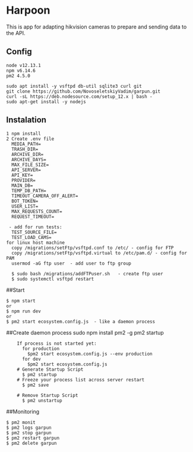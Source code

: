 # Harpoon

This is app for adapting hikvision cameras to prepare and sending data to the API.

## Config

```
node v12.13.1
npm v6.14.6
pm2 4.5.0

sudo apt install -y vsftpd db-util sqlite3 curl git
git clone https://github.com/NovoseletskiyVadim/garpun.git
curl -sL https://deb.nodesource.com/setup_12.x | bash -
sudo apt-get install -y nodejs
```

## Instalation

```
1 npm install
2 Create .env file
  MEDIA_PATH=
  TRASH_DIR=
  ARCHIVE_DIR=
  ARCHIVE_DAYS=
  MAX_FILE_SIZE=
  API_SERVER=
  API_KEY=
  PROVIDER=
  MAIN_DB=
  TEMP_DB_PATH=
  TIMEOUT_CAMERA_OFF_ALERT=
  BOT_TOKEN=
  USER_LIST=
  MAX_REQUESTS_COUNT=
  REQUEST_TIMEOUT=

 - add for run tests:
  TEST_SOURCE_FILE=
  TEST_LOAD_CAMS=
for linux host machine
  copy /migrations/setFtp/vsftpd.conf to /etc/ - config for FTP
  copy /migrations/setFtp/vsftpd.virtual to /etc/pam.d/ - config for PAM
  usermod -aG ftp user  - add user to ftp group

  $ sudo bash /migrations/addFTPuser.sh   - create ftp user
  $ sudo systemctl vsftpd restart
```

##Start

```
$ npm start
or
$ npm run dev
or
$ pm2 start ecosystem.config.js  - like a daemon process
```

##Create daemon process
sudo npm install pm2 -g
pm2 startup

```
    If process is not started yet:
      for production
        $pm2 start ecosystem.config.js --env production
      for dev
        $pm2 start ecosystem.config.js
    # Generate Startup Script
      $ pm2 startup
    # Freeze your process list across server restart
      $ pm2 save

    # Remove Startup Script
      $ pm2 unstartup
```

##Monitoring

```
$ pm2 monit
$ pm2 logs garpun
$ pm2 stop garpun
$ pm2 restart garpun
$ pm2 delete garpun
```
